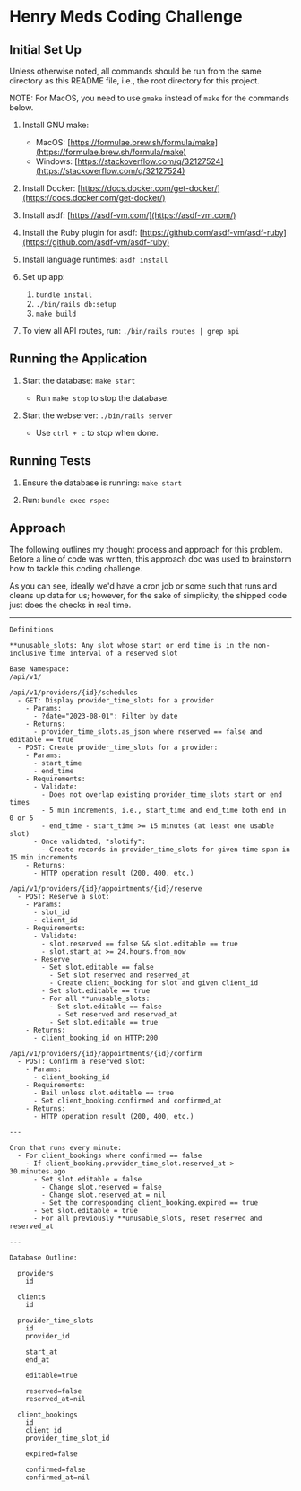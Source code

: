 # Henry Meds Coding Challenge

## Initial Set Up

Unless otherwise noted, all commands should be run from the same directory as this README file, i.e., the root directory 
for this project.

NOTE: For MacOS, you need to use `gmake` instead of `make` for the commands below.

1. Install GNU make: 
    - MacOS: [https://formulae.brew.sh/formula/make](https://formulae.brew.sh/formula/make)
    - Windows: [https://stackoverflow.com/q/32127524](https://stackoverflow.com/q/32127524)

1. Install Docker: [https://docs.docker.com/get-docker/](https://docs.docker.com/get-docker/)

1. Install asdf: [https://asdf-vm.com/](https://asdf-vm.com/)

1. Install the Ruby plugin for asdf: [https://github.com/asdf-vm/asdf-ruby](https://github.com/asdf-vm/asdf-ruby)

1. Install language runtimes: `asdf install`

1. Set up app:
    1. `bundle install`
    1. `./bin/rails db:setup`
    1. `make build`

1. To view all API routes, run: `./bin/rails routes | grep api`

## Running the Application

1. Start the database: `make start`
    - Run `make stop` to stop the database.

1. Start the webserver: `./bin/rails server`
    - Use `ctrl + c` to stop when done.

## Running Tests

1. Ensure the database is running: `make start`

1. Run: `bundle exec rspec`

## Approach

The following outlines my thought process and approach for this problem. Before a line of code was written, this
approach doc was used to brainstorm how to tackle this coding challenge.

As you can see, ideally we'd have a cron job or some such that runs and cleans up data for us; however, for the sake of
simplicity, the shipped code just does the checks in real time.

---

```
Definitions

**unusable_slots: Any slot whose start or end time is in the non-inclusive time interval of a reserved slot

Base Namespace:
/api/v1/

/api/v1/providers/{id}/schedules 
  - GET: Display provider_time_slots for a provider
    - Params:
      - ?date="2023-08-01": Filter by date
    - Returns:
      - provider_time_slots.as_json where reserved == false and editable == true
  - POST: Create provider_time_slots for a provider:
    - Params:
      - start_time
      - end_time
    - Requirements:
      - Validate:
        - Does not overlap existing provider_time_slots start or end times
        - 5 min increments, i.e., start_time and end_time both end in 0 or 5
        - end_time - start_time >= 15 minutes (at least one usable slot)
      - Once validated, "slotify":
        - Create records in provider_time_slots for given time span in 15 min increments
    - Returns:
      - HTTP operation result (200, 400, etc.)
      
/api/v1/providers/{id}/appointments/{id}/reserve
  - POST: Reserve a slot:
    - Params:
      - slot_id
      - client_id
    - Requirements:
      - Validate:
        - slot.reserved == false && slot.editable == true
        - slot.start_at >= 24.hours.from_now
      - Reserve
        - Set slot.editable == false
          - Set slot reserved and reserved_at
          - Create client_booking for slot and given client_id
        - Set slot.editable == true
        - For all **unusable_slots:
          - Set slot.editable == false
            - Set reserved and reserved_at
          - Set slot.editable == true
    - Returns:
      - client_booking_id on HTTP:200
    
/api/v1/providers/{id}/appointments/{id}/confirm
  - POST: Confirm a reserved slot:
    - Params:
      - client_booking_id
    - Requirements:
      - Bail unless slot.editable == true
      - Set client_booking.confirmed and confirmed_at
    - Returns:
      - HTTP operation result (200, 400, etc.)
   
---
      
Cron that runs every minute:
  - For client_bookings where confirmed == false
    - If client_booking.provider_time_slot.reserved_at > 30.minutes.ago
      - Set slot.editable = false
        - Change slot.reserved = false
        - Change slot.reserved_at = nil
        - Set the corresponding client_booking.expired == true
      - Set slot.editable = true
      - For all previously **unusable_slots, reset reserved and reserved_at

---

Database Outline:

  providers
    id

  clients
    id

  provider_time_slots
    id
    provider_id

    start_at
    end_at

    editable=true

    reserved=false
    reserved_at=nil

  client_bookings
    id
    client_id
    provider_time_slot_id

    expired=false

    confirmed=false
    confirmed_at=nil
```
